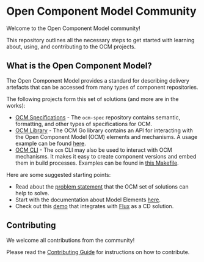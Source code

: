 # Open Component Model Community

Welcome to the Open Component Model community!

This repository outlines all the necessary steps to get started with learning about, using, and contributing to the OCM projects.

## What is the Open Component Model?

The Open Component Model provides a standard for describing delivery artefacts that can be accessed from many types of component repositories.

The following projects form this set of solutions (and more are in the works):
- [OCM Specifications](https://github.com/open-component-model/ocm-spec/tree/main/doc/specification) - The `ocm-spec` repository contains semantic, formatting, and other types of specifications for OCM.
- [OCM Library](https://github.com/open-component-model/ocm#ocm-library) - The OCM Go library contains an API for interacting with the Open Component Model (OCM) elements and mechanisms. A usage example can be found [here](https://github.com/open-component-model/ocm/tree/main/examples/lib).
- [OCM CLI](https://github.com/open-component-model/ocm#ocm-cli) - The `ocm` CLI may also be used to interact with OCM mechanisms. It makes it easy to create component versions and embed them in build processes. Examples can be found in [this Makefile](https://github.com/open-component-model/ocm/blob/main/examples/make/Makefile).

Here are some suggested starting points:
- Read about the [problem statement](https://github.com/open-component-model/ocm-spec/tree/main/doc/introduction) that the OCM set of solutions can help to solve.
- Start with the documentation about Model Elements [here](https://github.com/open-component-model/ocm-spec/tree/main/doc/specification/elements).
- Check out this [demo](https://github.com/open-component-model/demo) that integrates with [Flux](https://github.com/fluxcd/flux2) as a CD solution.

## Contributing

We welcome all contributions from the community!

Please read the [Contributing Guide](https://github.com/open-component-model/community/tree/main/CONTRIBUTING.md) for instructions on how to contribute.